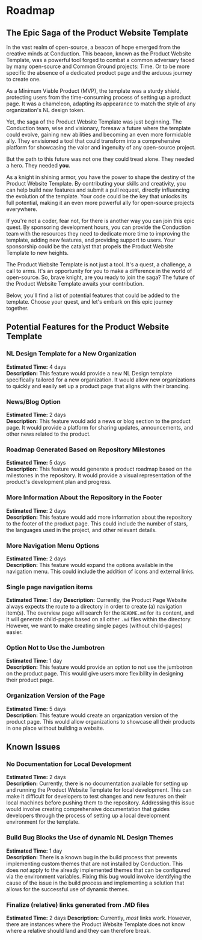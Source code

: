 # Roadmap

## The Epic Saga of the Product Website Template

In the vast realm of open-source, a beacon of hope emerged from the creative minds at Conduction. This beacon, known as the Product Website Template, was a powerful tool forged to combat a common adversary faced by many open-source and Common Ground projects: Time. Or to be more specific the absence of a dedicated product page and the arduous journey to create one.

As a Minimum Viable Product (MVP), the template was a sturdy shield, protecting users from the time-consuming process of setting up a product page. It was a chameleon, adapting its appearance to match the style of any organization's NL design token.

Yet, the saga of the Product Website Template was just beginning. The Conduction team, wise and visionary, foresaw a future where the template could evolve, gaining new abilities and becoming an even more formidable ally. They envisioned a tool that could transform into a comprehensive platform for showcasing the valor and ingenuity of any open-source project.

But the path to this future was not one they could tread alone. They needed a hero. They needed **you**.

As a knight in shining armor, you have the power to shape the destiny of the Product Website Template. By contributing your skills and creativity, you can help build new features and submit a pull request, directly influencing the evolution of the template. Your code could be the key that unlocks its full potential, making it an even more powerful ally for open-source projects everywhere.

If you're not a coder, fear not, for there is another way you can join this epic quest. By sponsoring development hours, you can provide the Conduction team with the resources they need to dedicate more time to improving the template, adding new features, and providing support to users. Your sponsorship could be the catalyst that propels the Product Website Template to new heights.

The Product Website Template is not just a tool. It's a quest, a challenge, a call to arms. It's an opportunity for you to make a difference in the world of open-source. So, brave knight, are you ready to join the saga? The future of the Product Website Template awaits your contribution.

Below, you'll find a list of potential features that could be added to the template. Choose your quest, and let's embark on this epic journey together.

## Potential Features for the Product Website Template

### NL Design Template for a New Organization

**Estimated Time:** 4 days  
**Description:** This feature would provide a new NL Design template specifically tailored for a new organization. It would allow new organizations to quickly and easily set up a product page that aligns with their branding.

### News/Blog Option

**Estimated Time:** 2 days  
**Description:** This feature would add a news or blog section to the product page. It would provide a platform for sharing updates, announcements, and other news related to the product.

### Roadmap Generated Based on Repository Milestones

**Estimated Time:** 5 days  
**Description:** This feature would generate a product roadmap based on the milestones in the repository. It would provide a visual representation of the product's development plan and progress.

### More Information About the Repository in the Footer

**Estimated Time:** 2 days  
**Description:** This feature would add more information about the repository to the footer of the product page. This could include the number of stars, the languages used in the project, and other relevant details.

### More Navigation Menu Options

**Estimated Time:** 2 days  
**Description:** This feature would expand the options available in the navigation menu. This could include the addition of icons and external links.

### Single page navigation items

**Estimated Time:** 1 day
**Description:** Currently, the Product Page Website always expects the route to a directory in order to create (a) navigation item(s). The overview page will search for the `README.md` for its content, and it will generate child-pages based on all other `.md` files within the directory. However, we want to make creating single pages (without child-pages) easier.

### Option Not to Use the Jumbotron

**Estimated Time:** 1 day  
**Description:** This feature would provide an option to not use the jumbotron on the product page. This would give users more flexibility in designing their product page.

### Organization Version of the Page

**Estimated Time:** 5 days  
**Description:** This feature would create an organization version of the product page. This would allow organizations to showcase all their products in one place without building a website.

## Known Issues

### No Documentation for Local Development

**Estimated Time:** 2 days  
**Description:** Currently, there is no documentation available for setting up and running the Product Website Template for local development. This can make it difficult for developers to test changes and new features on their local machines before pushing them to the repository. Addressing this issue would involve creating comprehensive documentation that guides developers through the process of setting up a local development environment for the template.

### Build Bug Blocks the Use of dynamic NL Design Themes

**Estimated Time:** 1 day  
**Description:** There is a known bug in the build process that prevents implementing custom themes that are not installed by Conduction. This does _not_ apply to the already implemented themes that can be configured via the environment variables. Fixing this bug would involve identifying the cause of the issue in the build process and implementing a solution that allows for the successful use of dynamic themes.

### Finalize (relative) links generated from .MD files

**Estimated Time:** 2 days
**Description:** Currently, _most_ links work. However, there are instances where the Product Website Template does not know where a relative should land and they can therefore break.
